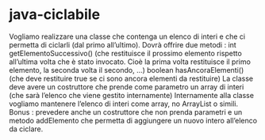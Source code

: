 # java-ciclabile
 
Vogliamo realizzare una classe che contenga un elenco di interi e che ci permetta di ciclarli (dal primo all’ultimo).
Dovrà offrire due metodi :
int getElementoSuccessivo() (che restituisce il prossimo elemento rispetto all’ultima volta che è stato invocato. Cioè la prima volta restituisce il primo elemento, la seconda volta il secondo, …)
boolean hasAncoraElementi() (che deve restituire true se ci sono ancora elementi da restituire)
La classe deve avere un costruttore che prende come parametro un array di interi (che sarà l’elenco che viene gestito internamente)
Internamente alla classe vogliamo mantenere l’elenco di interi come array, no ArrayList o simili.
Bonus :
prevedere anche un costruttore che non prenda parametri e un metodo addElemento che permetta di aggiungere un nuovo intero all’elenco da ciclare.
